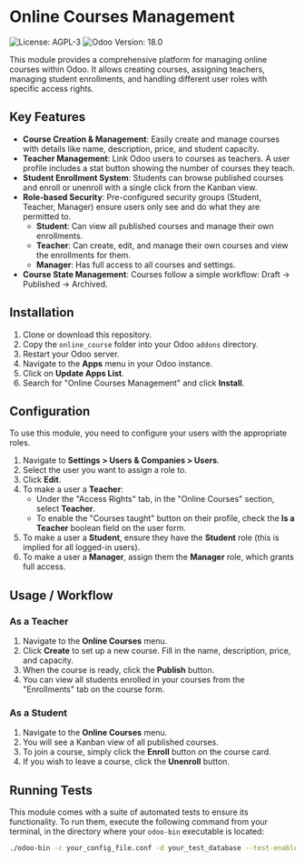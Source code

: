 # Online Courses Management

![License: AGPL-3](https://img.shields.io/badge/License-AGPL--3-blue.svg)
![Odoo Version: 18.0](https://img.shields.io/badge/Odoo-18.0-714B67.svg)

This module provides a comprehensive platform for managing online courses within Odoo. It allows creating courses, assigning teachers, managing student enrollments, and handling different user roles with specific access rights.

## Key Features

-   **Course Creation & Management**: Easily create and manage courses with details like name, description, price, and student capacity.
-   **Teacher Management**: Link Odoo users to courses as teachers. A user profile includes a stat button showing the number of courses they teach.
-   **Student Enrollment System**: Students can browse published courses and enroll or unenroll with a single click from the Kanban view.
-   **Role-based Security**: Pre-configured security groups (Student, Teacher, Manager) ensure users only see and do what they are permitted to.
    -   **Student**: Can view all published courses and manage their own enrollments.
    -   **Teacher**: Can create, edit, and manage their own courses and view the enrollments for them.
    -   **Manager**: Has full access to all courses and settings.
-   **Course State Management**: Courses follow a simple workflow: Draft -> Published -> Archived.

## Installation

1.  Clone or download this repository.
2.  Copy the `online_course` folder into your Odoo `addons` directory.
3.  Restart your Odoo server.
4.  Navigate to the **Apps** menu in your Odoo instance.
5.  Click on **Update Apps List**.
6.  Search for "Online Courses Management" and click **Install**.

## Configuration

To use this module, you need to configure your users with the appropriate roles.

1.  Navigate to **Settings > Users & Companies > Users**.
2.  Select the user you want to assign a role to.
3.  Click **Edit**.
4.  To make a user a **Teacher**:
    -   Under the "Access Rights" tab, in the "Online Courses" section, select **Teacher**.
    -   To enable the "Courses taught" button on their profile, check the **Is a Teacher** boolean field on the user form.
5.  To make a user a **Student**, ensure they have the **Student** role (this is implied for all logged-in users).
6.  To make a user a **Manager**, assign them the **Manager** role, which grants full access.

## Usage / Workflow

### As a Teacher

1.  Navigate to the **Online Courses** menu.
2.  Click **Create** to set up a new course. Fill in the name, description, price, and capacity.
3.  When the course is ready, click the **Publish** button.
4.  You can view all students enrolled in your courses from the "Enrollments" tab on the course form.

### As a Student

1.  Navigate to the **Online Courses** menu.
2.  You will see a Kanban view of all published courses.
3.  To join a course, simply click the **Enroll** button on the course card.
4.  If you wish to leave a course, click the **Unenroll** button.

## Running Tests

This module comes with a suite of automated tests to ensure its functionality. To run them, execute the following command from your terminal, in the directory where your `odoo-bin` executable is located:

```bash
./odoo-bin -c your_config_file.conf -d your_test_database --test-enable -i online_course --stop-after-init